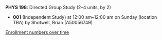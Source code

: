**PHYS 198**: Directed Group Study (2–4 units, by 2)

- **001** (Independent Study) at 12:00 am–12:00 am on Sunday (location TBA) by Shotwell, Brian (A50056749)

[Enrollment numbers over time](./PHYS198.tsv)
